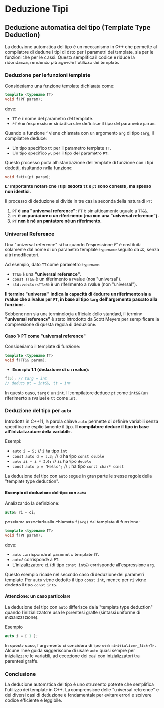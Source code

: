 # Deduzione Tipi

## Deduzione automatica del tipo (Template Type Deduction)

La deduzione automatica del tipo è un meccanismo in C++ che permette al compilatore di dedurre i tipi di dato per i parametri dei template, sia per le funzioni che per le classi. Questo semplifica il codice e riduce la ridondanza, rendendo più agevole l'utilizzo dei template.

### Deduzione per le funzioni template

Consideriamo una funzione template dichiarata come:

```c++
template <typename TT>
void f(PT param);
```

dove:

* `TT` è il nome del parametro del template.
* `PT` è un'espressione sintattica che definisce il tipo del parametro `param`.

Quando la funzione `f` viene chiamata con un argomento `arg` di tipo `targ`, il compilatore deduce:

* Un tipo specifico `tt` per il parametro template `TT`.
* Un tipo specifico `pt` per il tipo del parametro `PT`.

Questo processo porta all'istanziazione del template di funzione con i tipi dedotti, risultando nella funzione:

```c++
void f<tt>(pt param); 
```

**E' importante notare che i tipi dedotti `tt` e `pt` sono correlati, ma spesso non identici.**

Il processo di deduzione si divide in tre casi a seconda della natura di `PT`:

1. **`PT` è una "universal reference":** `PT` è sintatticamente uguale a `TT&&`.
2. **`PT` è un puntatore o un riferimento (ma non una "universal reference").**
3. **`PT` non è né un puntatore né un riferimento.**

### Universal Reference

Una "universal reference" si ha quando l'espressione `PT` è costituita solamente dal nome di un parametro template `typename` seguito da `&&`, senza altri modificatori. 

Ad esempio, dato `TT` come parametro `typename`:

* `TT&&` è una **"universal reference"**.
* `const TT&&` è un riferimento a rvalue (non "universal").
* `std::vector<TT>&&` è un riferimento a rvalue (non "universal").

**Il termine "universal"  indica la capacità di dedurre un riferimento sia a rvalue che a lvalue per `PT`, in base al tipo `targ` dell'argomento passato alla funzione.**

Sebbene non sia una terminologia ufficiale dello standard, il termine **"universal reference"** è stato introdotto da Scott Meyers per semplificare la comprensione di questa regola di deduzione.

#### Caso 1: PT come "universal reference"

Consideriamo il template di funzione:

```c++
template <typename TT>
void f(TT&& param);
```

* **Esempio 1.1 (deduzione di un rvalue):**

```c++
f(5); // targ = int
// deduco pt = int&&, tt = int
```

In questo caso, `targ` è un `int`. Il compilatore deduce `pt` come `int&&` (un riferimento a rvalue) e `tt` come `int`.

### Deduzione del tipo per `auto`

Introdotta in C++11, la parola chiave `auto` permette di definire variabili senza specificarne esplicitamente il tipo. **Il compilatore deduce il tipo in base all'inizializzatore della variabile.**

Esempi:

* `auto i = 5;` // `i` ha tipo `int`
* `const auto d = 5.3;` // `d` ha tipo `const double`
* `auto ii = i * 2.0;` // `ii` ha tipo `double`
* `const auto p = "Hello";` // `p` ha tipo `const char* const`

La deduzione del tipo con `auto` segue in gran parte le stesse regole della "template type deduction".

#### Esempio di deduzione del tipo con `auto`

Analizzando la definizione:

```c++
auto& ri = ci;
```

possiamo associarla alla chiamata `f(arg)` del template di funzione:

```c++
template <typename TT> 
void f(PT param);
```

dove:

* `auto` corrisponde al parametro template `TT`.
* `auto&` corrisponde a `PT`.
* L'inizializzatore `ci` (di tipo `const int&`) corrisponde all'espressione `arg`.

Questo esempio ricade nel secondo caso di deduzione dei parametri template. Per `auto` viene dedotto il tipo `const int`, mentre per `ri` viene dedotto il tipo `const int&`.

#### Attenzione: un caso particolare

La deduzione del tipo con `auto` differisce dalla "template type deduction" quando l'inizializzatore usa le parentesi graffe (sintassi uniforme di inizializzazione).

Esempio:

```c++
auto i = { 1 };
```

In questo caso, l'argomento si considera di tipo `std::initializer_list<T>`. Alcune linee guida suggeriscono di usare `auto` quasi sempre per inizializzare le variabili, ad eccezione dei casi con inizializzatori tra parentesi graffe.

### Conclusione

La deduzione automatica del tipo è uno strumento potente che semplifica l'utilizzo dei template in C++. La comprensione delle "universal reference" e dei diversi casi di deduzione è fondamentale per evitare errori e scrivere codice efficiente e leggibile.
